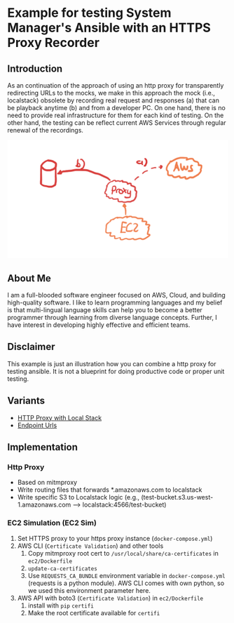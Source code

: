 # Example for testing System Manager's Ansible with an HTTPS Proxy Recorder

## Introduction
As an continuation of the approach of using an http proxy for transparently redirecting URLs to the mocks, we make in this approach the mock (i.e., localstack) obsolete by recording real request and responses (a) that can be playback anytime (b) and from a developer PC. On one hand, there is no need to provide real infrastructure for them for each kind of testing. On the other hand, the testing can be reflect current AWS Services through regular renewal of the recordings.

![](architecture.png "Architecture")

## About Me

I am a full-blooded software engineer focused on AWS, Cloud, and building high-quality software. I like to learn programming languages and my belief is that multi-lingual language skills can help you to become a better programmer through learning from diverse language concepts. Further, I have interest in developing highly effective and efficient teams.

## Disclaimer

This example is just an illustration how you can combine a http proxy for testing ansible. It is not a blueprint for doing productive code or proper unit testing.

 
## Variants

* [HTTP Proxy with Local Stack](https://github.com/uwe-h/ansible_localstack_proxy)
* [Endpoint Urls](https://github.com/uwe-h/ansible_localstack)


## Implementation

### Http Proxy

* Based on mitmproxy
* Write routing files that forwards *.amazonaws.com to localstack
* Write specific S3 to Localstack logic (e.g., (test-bucket.s3.us-west-1.amazonaws.com --> localstack:4566/test-bucket)

### EC2 Simulation (EC2 Sim)

1. Set HTTPS proxy to your https proxy instance (`docker-compose.yml`)
1. AWS CLI (`Certificate Validation`) and other tools
    1. Copy mitmproxy root cert to `/usr/local/share/ca-certificates` in `ec2/Dockerfile`
    1. `update-ca-certificates`
    1. Use `REQUESTS_CA_BUNDLE` environment variable in `docker-compose.yml` (requests is a python module). AWS CLI comes with own python, so we used this environment parameter here.
1. AWS API with boto3 (`Certificate Validation`) in `ec2/Dockerfile`
    1. install with `pip` `certifi`
    1. Make the root certificate available for `certifi`

